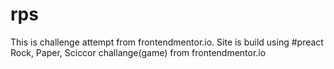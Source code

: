 # rps
This is challenge attempt from frontendmentor.io.
Site is build using #preact
Rock, Paper, Sciccor challange(game) from frontendmentor.io
